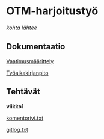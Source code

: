 # OTM-harjoitustyö
*kohta lähtee*

## Dokumentaatio

[Vaatimusmäärittely](dokumentaatio/vaatimusmaarittely.md)

[Työaikakirjanpito](dokumentaatio/tyoaika.md)

## Tehtävät

**viikko1**

[komentorivi.txt](laskarit/viikko1/komentorivi.txt)

[gitlog.txt](laskarit/viikko1/gitlog.txt)
